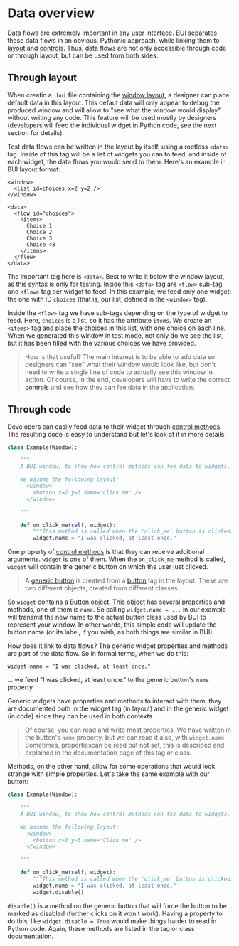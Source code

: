 # Data overview

Data flows are extremely important in any user interface.  BUI separates these data flows in an obvious, Pythonic approach, while linking them to [layout](../layout/overview.md) and [controls](../layout/controls.md).  Thus, data flows are not only accessible through code or through layout, but can be used from both sides.

## Through layout

When creatin a `.bui` file containing the [window layout](../layout/overview.md), a designer can place default data in this layout.  This defaut data will only appear to debug the produced window and will allow to "see what the window would display" without writing any code.  This feature will be used mostly by designers (developers will feed the individual widget in Python code, see the next section for details).

Test data flows can be written in the layout by itself, using a rootless `<data>` tag.  Inside of this tag will be a list of widgets you can to feed, and inside of each widget, the data flows you would send to them.  Here's an example in BUI layout format:

```
<window>
  <list id=choices x=2 y=2 />
</window>

<data>
  <flow id="choices">
    <items>
      Choice 1
      Choice 2
      Choice 3
      Choice 48
    </items>
  </flow>
</data>
```

The important tag here is `<data>`. Best to write it below the window layout, as this syntax is only for testing.  Inside this `<data>` tag are `<flow>` sub-tag, one `<flow>` tag per widget to feed.  In this example, we feed only one widget: the one with ID `choices` (that is, our list, defined in the `<window>` tag).

Inside the `<flow>` tag we have sub-tags depending on the type of widget to feed.  Here, `choices` is a list, so it has the attribute `items`.  We create an `<items>` tag and place the choices in this list, with one choice on each line.  When we generated this window in test mode, not only do we see the list, but it has been filled with the various choices we have provided.

> How is that useful?  The main interest is to be able to add data so designers can "see" what their window would look like, but don't need to write a single line of code to actually see this window in action.  Of course, in the end, developers will have to write the correct [controls](../control/overview.md) and see how they can fee data in the application.

## Through code

Developers can easily feed data to their widget through [control methods](../control/overview.md|Control-methods).  The resulting code is easy to understand but let's look at it in more details:

```python
class Example(Window):

    """
    A BUI window, to show how control methods can fee data to widgets.

    We assume the following layout:
      <window>
        <button x=2 y=3 name="Click me" />
      </window>

    """

    def on_click_me(self, widget):
        """This method is called when the 'click_me' button is clicked."""
        widget.name = "I was clicked, at least once."
```

One property of [control methods](../control/overview.md#Control-methods) is that they can receive additional arguments.  `widget` is one of them.  When the `on_click_me` method is called, `widget` will contain the generic button on which the user just clicked.

> A [generic button](../class/Button.md) is created from a [button](../layout/tag/button.md) tag in the layout.  These are two different objects, created from different classes.

So `widget` contains a [Button](../class/Button.md) object.  This object has several properties and methods, one of them is `name`.  So calling `widget.name = ...` in our example will transmit the new name to the actual button class used by BUI to represent your window.  In other words, this simple code will update the button name (or its label, if you wish, as both things are similar in BUI).

How does it link to data flows?  The generic widget properties and methods are part of the data flow.  So in formal terms, when we do this:

    widget.name = "I was clicked, at least once."

... we feed "I was clicked, at least once." to the generic button's `name` property.

Generic widgets have properties and methods to interact with them, they are documented both in the widget tag (in layout) and in the generic widget (in code) since they can be used in both contexts.

> Of course, you can read and write most properties.  We have written in the button's `name` property, but we can read it also, with `widget.name`.  Sometimes, propertiescan be read but not set, this is described and explained in the documentation page of this tag or class.

Methods, on the other hand, allow for some operations that would look strange with simple properties.  Let's take the same example with our button:

```python
class Example(Window):

    """
    A BUI window, to show how control methods can fee data to widgets.

    We assume the following layout:
      <window>
        <button x=2 y=3 name="Click me" />
      </window>

    """

    def on_click_me(self, widget):
        """This method is called when the 'click_me' button is clicked."""
        widget.name = "I was clicked, at least once."
        widget.disable()
```

`disable()` is a method on the generic button that will force the button to be marked as disabled (further clicks on it won't work).  Having a property to do this, like `widget.disable = True` would make things harder to read in Python code.  Again, these methods are listed in the tag or class documentation.

